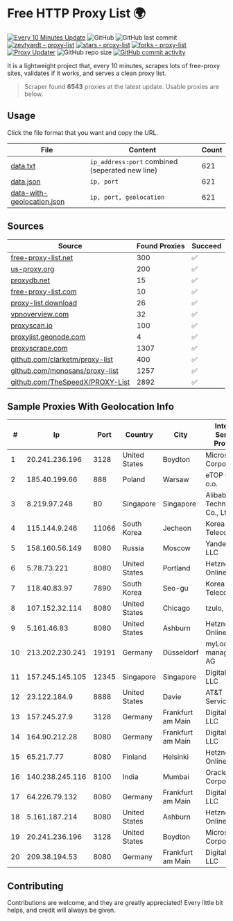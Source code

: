 
# Free HTTP Proxy List 🌍

[![Every 10 Minutes Update](https://github.com/mertguvencli/http-proxy-list/actions/workflows/main.yml/badge.svg?branch=main)](https://github.com/mertguvencli/http-proxy-list/actions/workflows/main.yml)
![GitHub](https://img.shields.io/github/license/mertguvencli/http-proxy-list)
![GitHub last commit](https://img.shields.io/github/last-commit/mertguvencli/http-proxy-list)
[![zevtyardt - proxy-list](https://img.shields.io/static/v1?label=zevtyardt&message=proxy-list&color=blue&logo=github)](https://github.com/zevtyardt/proxy-list "Go to GitHub repo")
[![stars - proxy-list](https://img.shields.io/github/stars/zevtyardt/proxy-list?style=social)](https://github.com/zevtyardt/proxy-list)
[![forks - proxy-list](https://img.shields.io/github/forks/zevtyardt/proxy-list?style=social)](https://github.com/zevtyardt/proxy-list)
[![Proxy Updater](https://github.com/zevtyardt/proxy-list/workflows/Proxy%20Updater/badge.svg)](https://github.com/zevtyardt/proxy-list/actions?query=workflow:"Proxy+Updater")
![GitHub repo size](https://img.shields.io/github/repo-size/zevtyardt/proxy-list)
[![GitHub commit activity](https://img.shields.io/github/commit-activity/m/zevtyardt/proxy-list?logo=commits)](https://github.com/zevtyardt/proxy-list/commits/main)

It is a lightweight project that, every 10 minutes, scrapes lots of free-proxy sites, validates if it works, and serves a clean proxy list.

> Scraper found **6543** proxies at the latest update. Usable proxies are below.

## Usage

Click the file format that you want and copy the URL.

|File|Content|Count|
|----|-------|-----|
|[data.txt](https://raw.githubusercontent.com/mertguvencli/http-proxy-list/main/proxy-list/data.txt)|`ip_address:port` combined (seperated new line)|621|
|[data.json](https://raw.githubusercontent.com/mertguvencli/http-proxy-list/main/proxy-list/data.json)|`ip, port`|621|
|[data-with-geolocation.json](https://raw.githubusercontent.com/mertguvencli/http-proxy-list/main/proxy-list/data-with-geolocation.json)|`ip, port, geolocation`|621|

## Sources

|Source|Found Proxies|Succeed|
|------|-------------|-------|
|[free-proxy-list.net](https://free-proxy-list.net)|300|✅|
|[us-proxy.org](https://www.us-proxy.org)|200|✅|
|[proxydb.net](http://proxydb.net)|15|✅|
|[free-proxy-list.com](https://free-proxy-list.com/?page=&port=&type%5B%5D=http&type%5B%5D=https&up_time=0&search=Search)|10|✅|
|[proxy-list.download](https://www.proxy-list.download/HTTP)|26|✅|
|[vpnoverview.com](https://vpnoverview.com/privacy/anonymous-browsing/free-proxy-servers)|32|✅|
|[proxyscan.io](https://www.proxyscan.io)|100|✅|
|[proxylist.geonode.com](https://proxylist.geonode.com/api/proxy-list?limit=300&page=1&sort_by=lastChecked&sort_type=desc&protocols=http,https)|4|✅|
|[proxyscrape.com](https://api.proxyscrape.com/v2/?request=displayproxies&protocol=http&timeout=10000&country=all&ssl=all&anonymity=all)|1307|✅|
|[github.com/clarketm/proxy-list](https://raw.githubusercontent.com/clarketm/proxy-list/master/proxy-list-raw.txt)|400|✅|
|[github.com/monosans/proxy-list](https://raw.githubusercontent.com/monosans/proxy-list/main/proxies/http.txt)|1257|✅|
|[github.com/TheSpeedX/PROXY-List](https://raw.githubusercontent.com/TheSpeedX/PROXY-List/master/http.txt)|2892|✅|


## Sample Proxies With Geolocation Info

|#|Ip|Port|Country|City|Internet Service Provider|
|-|--|----|-------|----|-------------------------|
|1|20.241.236.196|3128|United States|Boydton|Microsoft Corporation|
|2|185.40.199.66|888|Poland|Warsaw|eTOP sp. z o.o.|
|3|8.219.97.248|80|Singapore|Singapore|Alibaba (US) Technology Co., Ltd.|
|4|115.144.9.246|11066|South Korea|Jecheon|Korea Telecom|
|5|158.160.56.149|8080|Russia|Moscow|Yandex.Cloud LLC|
|6|5.78.73.221|8080|United States|Portland|Hetzner Online GmbH|
|7|118.40.83.97|7890|South Korea|Seo-gu|Korea Telecom|
|8|107.152.32.114|8080|United States|Chicago|tzulo, inc.|
|9|5.161.46.83|8080|United States|Ashburn|Hetzner Online GmbH|
|10|213.202.230.241|19191|Germany|Düsseldorf|myLoc managed IT AG|
|11|157.245.145.105|12345|Singapore|Singapore|DigitalOcean, LLC|
|12|23.122.184.9|8888|United States|Davie|AT&T Services, Inc.|
|13|157.245.27.9|3128|Germany|Frankfurt am Main|DigitalOcean, LLC|
|14|164.90.212.28|8080|Germany|Frankfurt am Main|DigitalOcean, LLC|
|15|65.21.7.77|8080|Finland|Helsinki|Hetzner Online GmbH|
|16|140.238.245.116|8100|India|Mumbai|Oracle Corporation|
|17|64.226.79.132|8080|Germany|Frankfurt am Main|DigitalOcean, LLC|
|18|5.161.187.214|8080|United States|Ashburn|Hetzner Online GmbH|
|19|20.241.236.196|3128|United States|Boydton|Microsoft Corporation|
|20|209.38.194.53|8080|Germany|Frankfurt am Main|DigitalOcean, LLC|



## Contributing

Contributions are welcome, and they are greatly appreciated! Every
little bit helps, and credit will always be given.


